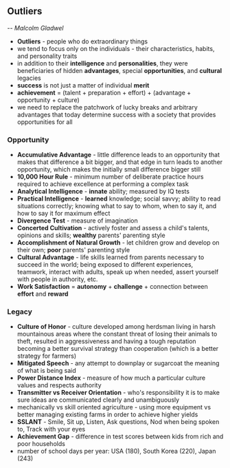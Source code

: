 ## Outliers
-- *Malcolm Gladwel*


- **Outliers** - people who do extraordinary things
- we tend to focus only on the individuals -  their characteristics, habits, and personality traits
- in addition to their **intelligence** and **personalities**, they were beneficiaries of hidden **advantages**, special **opportunities**, and **cultural** legacies
- **success** is not just a matter of individual **merit**
- **achievement** = (talent + preparation + effort) + (advantage + opportunity + culture)
- we need to replace the patchwork of lucky breaks and arbitrary advantages that today determine success with a society that provides opportunities for all


### Opportunity
- **Accumulative Advantage** - little difference leads to an opportunity that makes that difference a bit bigger, and that edge in turn leads to another opportunity, which makes the initially small difference bigger still
- **10,000 Hour Rule** - minimum number of deliberate practice hours required to achieve excellence at performing a complex task
- **Analytical Intelligence** - **innate** ability; measured by IQ tests
- **Practical Intelligence** - **learned** knowledge; social savvy; ability to read situations correctly; knowing what to say to whom, when to say it, and how to say it for maximum effect
- **Divergence Test** - measure of imagination
- **Concerted Cultivation** - actively foster and assess a child's talents, opinions and skills; **wealthy** parents' parenting style
- **Accomplishment of Natural Growth** - let children grow and develop on their own; **poor** parents' parenting style
- **Cultural Advantage** - life skills learned from parents necessary to succeed in the world; being exposed to different experiences, teamwork, interact with adults, speak up when needed, assert yourself with people in authority, etc.
- **Work Satisfaction** = **autonomy** + **challenge** + connection between **effort** and **reward**


### Legacy
- **Culture of Honor** - culture developed among herdsman living in harsh mountainous areas where the constant threat of losing their animals to theft, resulted in aggressiveness and having a tough reputation becoming a better survival strategy than cooperation (which is a better strategy for farmers)
- **Mitigated Speech** - any attempt to downplay or sugarcoat the meaning of what is being said
- **Power Distance Index** - measure of how much a particular culture values and respects authority
- **Transmitter vs Receiver Orientation** - who's responsibility it is to make sure ideas are communicated clearly and unambiguously
- mechanically vs skill oriented agriculture - using more equipment vs better managing existing farms in order to achieve higher yields
- **SSLANT** - Smile, Sit up, Listen, Ask questions, Nod when being spoken to, Track with your eyes
- **Achievement Gap** - difference in test scores between kids from rich and poor households
- number of school days per year: USA (180), South Korea (220), Japan (243)
